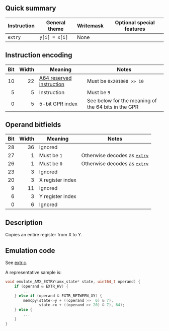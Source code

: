 ## Quick summary

|Instruction|General theme|Writemask|Optional special features|
|---|---|---|---|
|`extry`|`y[i] = x[i]`|None|

## Instruction encoding

|Bit|Width|Meaning|Notes|
|---:|---:|---|---|
|10|22|[A64 reserved instruction](aarch64.md)|Must be `0x201000 >> 10`|
|5|5|Instruction|Must be `9`|
|0|5|5-bit GPR index|See below for the meaning of the 64 bits in the GPR|

## Operand bitfields

|Bit|Width|Meaning|Notes|
|---:|---:|---|---|
|28|36|Ignored|
|27|1|Must be `1`|Otherwise decodes as [`extrv`](extr_v.md)|
|26|1|Must be `0`|Otherwise decodes as [`extrv`](extr_v.md)|
|23|3|Ignored|
|20|3|X register index|
|9|11|Ignored|
|6|3|Y register index|
|0|6|Ignored|

## Description

Copies an entire register from X to Y.

## Emulation code

See [extr.c](../extra/accel/amx/tests/extr.c).

A representative sample is:
```c
void emulate_AMX_EXTRY(amx_state* state, uint64_t operand) {
    if (operand & EXTR_HV) {
        ...
    } else if (operand & EXTR_BETWEEN_XY) {
        memcpy(state->y + ((operand >>  6) & 7),
               state->x + ((operand >> 20) & 7), 64);
    } else {
        ...
    }
}
```
